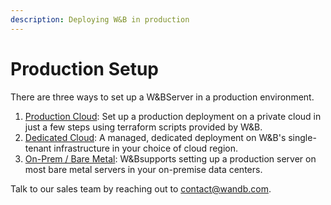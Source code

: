 ```yaml
---
description: Deploying W&B in production
---
```


# Production Setup

There are three ways to set up a W&BServer in a production environment.

1. [Production Cloud](private-cloud.md): Set up a production deployment on a private cloud in just a few steps using terraform scripts provided by W&B.
2. [Dedicated Cloud](dedicated-cloud.md): A managed, dedicated deployment on W&B's single-tenant infrastructure in your choice of cloud region.
3. [On-Prem / Bare Metal](on-premise-baremetal.md): W&Bsupports setting up a production server on most bare metal servers in your on-premise data centers.

Talk to our sales team by reaching out to [contact@wandb.com](mailto:contact@wandb.com).
